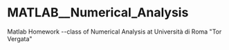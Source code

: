 # MATLAB__Numerical_Analysis
Matlab Homework --class of Numerical Analysis at Università di Roma "Tor Vergata"
